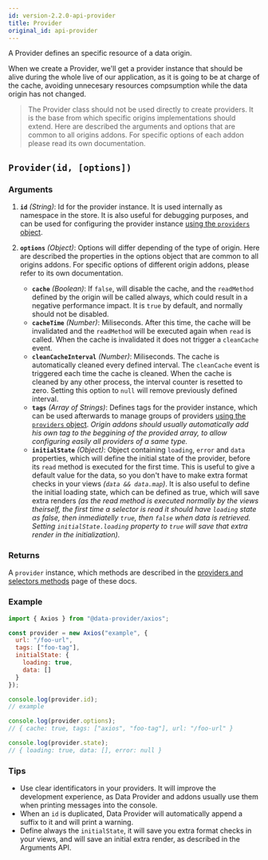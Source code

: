 ```yaml
---
id: version-2.2.0-api-provider
title: Provider
original_id: api-provider
---
```


A Provider defines an specific resource of a data origin.

When we create a Provider, we'll get a provider instance that should be alive during the whole live of our application, as it is going to be at charge of the cache, avoiding unnecesary resources compsumption while the data origin has not changed.

> The Provider class should not be used directly to create providers. It is the base from which specific origins implementations should extend. Here are described the arguments and options that are common to all origins addons. For specific options of each addon please read its own documentation.

## `Provider(id, [options])`

### Arguments

1. __`id`__ _(String)_: Id for the provider instance. It is used internally as namespace in the store. It is also useful for debugging purposes, and can be used for configuring the provider instance [using the `providers` object](api-providers.md).

2. __`options`__ _(Object)_: Options will differ depending of the type of origin. Here are described the properties in the options object that are common to all origins addons. For specific options of different origin addons, please refer to its own documentation.
	* __`cache`__ _(Boolean)_: If `false`, will disable the cache, and the `readMethod` defined by the origin will be called always, which could result in a negative performance impact. It is `true` by default, and normally should not be disabled.
	* __`cacheTime`__ _(Number)_: Miliseconds. After this time, the cache will be invalidated and the `readMethod` will be executed again when `read` is called. When the cache is invalidated it does not trigger a `cleanCache` event.
	* __`cleanCacheInterval`__ _(Number)_: Miliseconds. The cache is automatically cleaned every defined interval. The `cleanCache` event is triggered each time the cache is cleaned. When the cache is cleaned by any other process, the interval counter is resetted to zero. Setting this option to `null` will remove previously defined interval.
	* __`tags`__ _(Array of Strings)_: Defines tags for the provider instance, which can be used afterwards to manage groups of providers [using the `providers` object](api-providers.md). _Origin addons should usually automatically add his own tag to the beggining of the provided array, to allow configuring easily all providers of a same type._
	* __`initialState`__ _(Object)_: Object containing `loading`, `error` and `data` properties, which will define the initial state of the provider, before its `read` method is executed for the first time. This is useful to give a default value for the data, so you don't have to make extra format checks in your views _(`data && data.map`)_. It is also useful to define the initial loading state, which can be defined as true, which will save extra renders _(as the read method is executed normally by the views theirself, the first time a selector is read it should have `loading` state as false, then inmediatelly `true`, then `false` when data is retrieved. Setting `initialState.loading` property to `true` will save that extra render in the initialization)._

### Returns

A `provider` instance, which methods are described in the [providers and selectors methods](api-providers-and-selectors-methods.md) page of these docs.

### Example

```javascript
import { Axios } from "@data-provider/axios";

const provider = new Axios("example", {
  url: "/foo-url",
  tags: ["foo-tag"],
  initialState: {
  	loading: true,
  	data: []
  }
});

console.log(provider.id);
// example

console.log(provider.options);
// { cache: true, tags: ["axios", "foo-tag"], url: "/foo-url" }

console.log(provider.state);
// { loading: true, data: [], error: null }

```

### Tips

* Use clear identificators in your providers. It will improve the development experience, as Data Provider and addons usually use them when printing messages into the console.
* When an `id` is duplicated, Data Provider will automatically append a suffix to it and will print a warning.
* Define always the `initialState`, it will save you extra format checks in your views, and will save an initial extra render, as described in the Arguments API.

